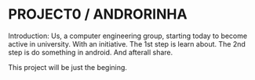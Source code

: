 # PROJECT0 / ANDRORINHA

Introduction:
  Us, a computer engineering group, starting today to become active in university. 
  With an initiative.
  The 1st step is learn about.
  The 2nd step is do something in android.
  And afterall share.
  
  This project will be just the begining.
